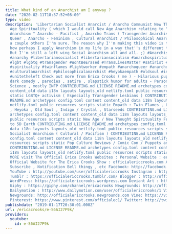 ```yaml
---
title: What kind of an Anarchist am I anyway ?
date: "2020-02-11T18:37:52+08:00"
type: video
description: 'Libertarian Socialist Anarcist / Anarcho Communist New Thought / New
  Age Spirituality ( which I would call New Age Anarchism relating to " Religious
  Anarchism " Anarcho - Pacifist , Anarcho Trans ( Transgender Anarchists ) , Anarcho
  Queer , Anarcho - Feminism , Cultural Anarchist / Philosophical Anarchist , and
  a couple others I''m sure. The reason why I''m making this video is to mention on
  how perhaps I apply Anarchism in my life in a way that''s different than most Anarchists.
  But I''m still a left wing Social Anarchism all and all. ;) #Anarchist #anarchism
  #anarchy #libertariansocialist #libertariansocialism #anarchospiritual #spiritualanarchist
  #lgbt #lgbtq #transgender #WontBeErased #TransLivesMatter #satirist #newage #newthought
  #spirituality #twinflames #lightworker #empath #anarchoqueer #anarchotrans #anarchofeminism
  #culturalanarchist #philosophicalanarchist #heyokaempath #oldsoul #infp #infps #anarchocommunist
  #unitetheleft Check out more from Erica Crooks ( me ) - Hilarious puppet and cartoon
  dark comedy , parodies , satire , slapstick humor for adults - Personality Type
  Science , mostly INFP CONTRIBUTING.md LICENSE README.md archetypes config.toml content
  content_old data i18n layouts layouts_old netlify.toml public resources scripts
  static LGBTQ+ activism ( Especially Transgender Lesbians ) CONTRIBUTING.md LICENSE
  README.md archetypes config.toml content content_old data i18n layouts layouts_old
  netlify.toml public resources scripts static Empath : Twin Flames , Lightworker
  , Heyoka , Old Soul , Indigo / Crystal , Starseeds CONTRIBUTING.md LICENSE README.md
  archetypes config.toml content content_old data i18n layouts layouts_old netlify.toml
  public resources scripts static New Age / New Thought Spirituality From Law of Attraction
  to 5D Earth CONTRIBUTING.md LICENSE README.md archetypes config.toml content content_old
  data i18n layouts layouts_old netlify.toml public resources scripts static Libertarian
  Socialist Anarchism ( Cultural / Pacifism ) CONTRIBUTING.md LICENSE README.md archetypes
  config.toml content content_old data i18n layouts layouts_old netlify.toml public
  resources scripts static Pop Culture Reviews / Comic Con / Puppets and Cartoon Animation
  CONTRIBUTING.md LICENSE README.md archetypes config.toml content content_old data
  i18n layouts layouts_old netlify.toml public resources scripts static AND MORE FOR
  MORE visit The Official Erica Crooks Websites : Personal Website : ericacrooks.com
  Official Website for The Erica Crooks Show : officialericcrooks.com Also Like ,
  Subscribe , Notification Bell thingy , etc Facebook: http://facebook.com/officialericcrooks
  YouTube : http://youtube.com/user/officialericcrooks Instagram : http://Instagram.com/officialericcrooks/
  Tumblr : https://officialericcrooks.tumblr.com/ Blogger : http://officialericcrooks.blogspot.com/
  WordPress: https://officialericcrooks.wordpress.com Deviant Art : https://www.deviantart.com/officialericcrooks
  Giphy : https://giphy.com/channel/ericacrooks Newgrounds: http://officialericcrooks.newgrounds.com/follow
  Dailymotion : http://www.dailymotion.com/user/officialericcrooks/1 Vimeo: https://vimeo.com/officialericcrooks
  Newgrounds: http://officialericcrooks.newgrounds.com Vine: https://vine.co/u/1257143407999610880
  Pinterest: https://www.pinterest.com/officialec1/ Twitter: http://twitter.com/crooks_erica'
publishdate: "2019-01-17T20:30:01.000Z"
url: /ericacrooks/e-S6AI27P9k/
providers:
  youtube:
    id: e-S6AI27P9k
---
```

